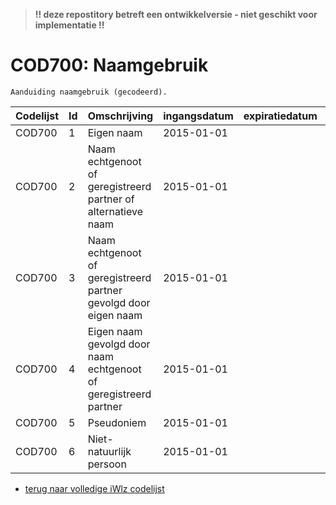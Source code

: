 > **!! deze repostitory betreft een ontwikkelversie - niet geschikt voor implementatie !!**	
# COD700: Naamgebruik	
	Aanduiding naamgebruik (gecodeerd).	
|Codelijst|Id|Omschrijving|ingangsdatum|expiratiedatum|mutatiedatum|mutatie|	
|:--|:--|:--|:--|:--|:--|:--|	
|	COD700	|	1	|	Eigen naam	|	2015-01-01	|		|		|		|
|	COD700	|	2	|	Naam echtgenoot of geregistreerd partner of alternatieve naam	|	2015-01-01	|		|		|		|
|	COD700	|	3	|	Naam echtgenoot of geregistreerd partner gevolgd door eigen naam	|	2015-01-01	|		|		|		|
|	COD700	|	4	|	Eigen naam gevolgd door naam echtgenoot of geregistreerd partner	|	2015-01-01	|		|		|		|
|	COD700	|	5	|	Pseudoniem	|	2015-01-01	|		|		|		|
|	COD700	|	6	|	Niet-natuurlijk persoon	|	2015-01-01	|		|		|		|

* [terug naar volledige iWlz codelijst](../../iWlz-codelijsten.md)
